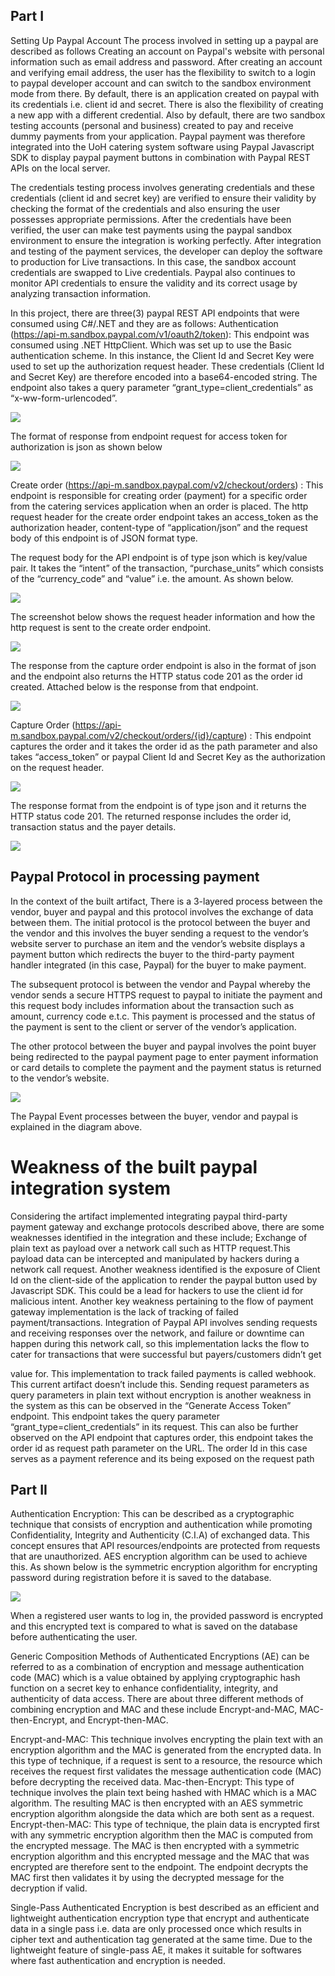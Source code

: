 ## Part I
Setting Up Paypal Account
The process involved in setting up a paypal are described as follows
Creating an account on Paypal's website with personal information such as email address and password.
After creating an account and verifying email address, the user has the flexibility to switch to a login to paypal developer account and can switch to the sandbox environment mode from there.
By default, there is an application created on paypal with its credentials i.e. client id and secret. There is also the flexibility of creating a new app with a different credential.
Also by default, there are two sandbox testing accounts (personal and business) created to pay and receive dummy payments from your application.
Paypal payment was therefore integrated into the UoH catering system software using Paypal Javascript SDK to display paypal payment buttons in combination with Paypal REST APIs on the local server.


The credentials testing process involves generating credentials and these credentials (client id and secret key) are verified to ensure their validity by checking the format of the credentials and also ensuring the user possesses appropriate permissions. After the credentials have been verified, the user can make test payments using the paypal sandbox environment to ensure the integration is working perfectly.
After integration and testing of the payment services, the developer can deploy the software to production for Live transactions. In this case, the sandbox account credentials are swapped to Live credentials.
Paypal also continues to monitor API credentials to ensure the validity and its correct usage by analyzing transaction information.

In this project, there are three(3) paypal REST API endpoints that were consumed using C#/.NET and they are as follows:
Authentication (https://api-m.sandbox.paypal.com/v1/oauth2/token): This endpoint was consumed using .NET HttpClient. Which was set up to use the Basic authentication scheme. In this instance, the Client Id and Secret Key were used to set up the authorization request header. These credentials (Client Id and Secret Key) are therefore encoded into a base64-encoded string. The endpoint also takes a query parameter “grant_type=client_credentials” as “x-ww-form-urlencoded”.

![](/UoHCateringServices/wwwroot/assets/1.png)


The format of response from endpoint request for access token for authorization is json as shown below

![](/UoHCateringServices/wwwroot/assets/2.png)



Create order (https://api-m.sandbox.paypal.com/v2/checkout/orders) : This endpoint is responsible for creating order (payment) for a specific order from the catering services application when an order is placed. The http request header for the create order endpoint takes an access_token as the authorization header, content-type of “application/json” and the request body of this endpoint is of JSON format type.

The request body for the API endpoint is of type json which is key/value pair. It takes the “intent” of the transaction, “purchase_units” which consists of the “currency_code” and “value” i.e. the amount. As shown below.



![](/UoHCateringServices/wwwroot/assets/3.png)


The screenshot below shows the request header information and how the http request is sent to the create order endpoint.

![](/UoHCateringServices/wwwroot/assets/4.png)


The response from the capture order endpoint is also in the format of json and the endpoint also returns the HTTP status code 201 as the order id created. Attached below is the response from that endpoint.

![](/UoHCateringServices/wwwroot/assets/5.png)


Capture Order (https://api-m.sandbox.paypal.com/v2/checkout/orders/{id}/capture) : This endpoint captures the order and it takes the order id as the path parameter and also takes “access_token” or paypal Client Id and Secret Key as the authorization on the request header.

![](/UoHCateringServices/wwwroot/assets/6.png)


The response format from the endpoint is of type json and it returns the HTTP status code
201. The returned response includes the order id, transaction status and the payer details.

![](/UoHCateringServices/wwwroot/assets/7.png)




## Paypal Protocol in processing payment
In the context of the built artifact, There is a 3-layered process between the vendor, buyer and paypal and this protocol involves the exchange of data between them. The initial protocol is the protocol between the buyer and the vendor and this involves the buyer sending a request to the vendor’s website server to purchase an item and the vendor’s website displays a payment button which redirects the buyer to the third-party payment handler integrated (in this case, Paypal) for the buyer to make payment.

The subsequent protocol is between the vendor and Paypal whereby the vendor sends a secure HTTPS request to paypal to initiate the payment and this request body includes information about the transaction such as amount, currency code e.t.c. This payment is processed and the status of the payment is sent to the client or server of the vendor’s application.

The other protocol between the buyer and paypal involves the point buyer being redirected to the paypal payment page to enter payment information or card details to complete the payment and the payment status is returned to the vendor’s website.

![](/UoHCateringServices/wwwroot/assets/8.png)

The Paypal Event processes between the buyer, vendor and paypal is explained in the diagram above.


# Weakness of the built paypal integration system

Considering the artifact implemented integrating paypal third-party payment gateway and exchange protocols described above, there are some weaknesses identified in the integration and these include;
Exchange of plain text as payload over a network call such as HTTP request.This payload data can be intercepted and manipulated by hackers during a network call request.
Another weakness identified is the exposure of Client Id on the client-side of the application to render the paypal button used by Javascript SDK. This could be a lead for hackers to use the client id for malicious intent.
Another key weakness pertaining to the flow of payment gateway implementation is the lack of tracking of failed payment/transactions. Integration of Paypal API involves sending requests and receiving responses over the network, and failure or downtime can happen during this network call, so this implementation lacks the flow to cater for transactions that were successful but payers/customers didn’t get

value for. This implementation to track failed payments is called webhook. This current artifact doesn’t include this.
Sending request parameters as query parameters in plain text without encryption is another weakness in the system as this can be observed in the “Generate Access Token” endpoint. This endpoint takes the query parameter “grant_type=client_credentials” in its request.
This can also be further observed on the API endpoint that captures order, this endpoint takes the order id as request path parameter on the URL. The order Id in this case serves as a payment reference and its being exposed on the request path


## Part II

Authentication Encryption: This can be described as a cryptographic technique that consists of encryption and authentication while promoting Confidentiality, Integrity and Authenticity (C.I.A) of exchanged data. This concept ensures that API resources/endpoints are protected from requests that are unauthorized. AES encryption algorithm can be used to achieve this. As shown below is the symmetric encryption algorithm for encrypting password during registration before it is saved to the database.

![](/UoHCateringServices/wwwroot/assets/9.png)


When a registered user wants to log in, the provided password is encrypted and this encrypted text is compared to what is saved on the database before authenticating the user.

Generic Composition Methods of Authenticated Encryptions (AE) can be referred to as a combination of encryption and message authentication code (MAC) which is a value obtained by applying cryptographic hash function on a secret key to enhance confidentiality, integrity, and authenticity of data access. There are about three different methods of combining encryption and MAC and these include Encrypt-and-MAC, MAC-then-Encrypt, and Encrypt-then-MAC.

Encrypt-and-MAC: This technique involves encrypting the plain text with an encryption algorithm and the MAC is generated from the encrypted data. In this type of technique, if a request is sent to a resource, the resource which receives the request first validates the message authentication code (MAC) before decrypting the received data.
Mac-then-Encrypt: This type of technique involves the plain text being hashed with HMAC which is a MAC algorithm. The resulting MAC is then encrypted with an AES symmetric encryption algorithm alongside the data which are both sent as a request.
Encrypt-then-MAC: This type of technique, the plain data is encrypted first with any symmetric encryption algorithm then the MAC is computed from the encrypted message. The MAC is then encrypted with a symmetric encryption algorithm and this encrypted message and the MAC that was encrypted are therefore sent to the endpoint. The endpoint decrypts the MAC first then validates it by using the decrypted message for the decryption if valid.




Single-Pass Authenticated Encryption is best described as an efficient and lightweight authentication encryption type that encrypt and authenticate data in a single pass i.e. data are only processed once which results in cipher text and authentication tag generated at the same time. Due to the lightweight feature of single-pass AE, it makes it suitable for softwares where fast authentication and encryption is needed.
